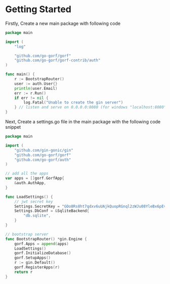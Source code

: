 # Getting Started

Firstly, Create a new main package with following code

``` go title="main.go" 
package main

import (
	"log"

	"github.com/go-gorf/gorf"
	"github.com/go-gorf/gorf-contrib/auth"
)

func main() {
	r := BootstrapRouter()
	user := auth.User{}
	println(user.Email)
	err := r.Run()
	if err != nil {
		log.Fatal("Unable to create the gin server")
	} // listen and serve on 0.0.0.0:8080 (for windows "localhost:8080")
}

```

Next, Create a settings.go file in the main package with the following code snippet

``` go title="settings.go"
package main

import (
	"github.com/gin-gonic/gin"
	"github.com/go-gorf/gorf"
	"github.com/go-gorf/auth"
)

// add all the apps
var apps = []gorf.GorfApp{
	&auth.AuthApp,
}

func LoadSettings() {
	// jwt secret key
	Settings.SecretKey = "GOo8Rs8ht7qdxv6uUAjkQuopRGnql2zWJu08YleBx6pEv0cQ09a"
	Settings.DbConf = &SqliteBackend{
		"db.sqlite",
	}
}

// bootstrap server
func BootstrapRouter() *gin.Engine {
	gorf.Apps = append(apps)
	LoadSettings()
	gorf.InitializeDatabase()
	gorf.SetupApps()
	r := gin.Default()
	gorf.RegisterApps(r)
	return r
}
```
